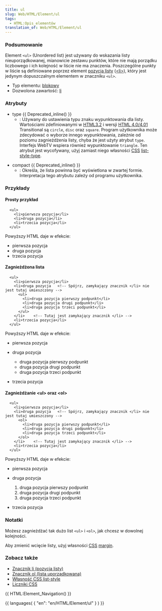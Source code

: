 ```yaml
---
title: ul
slug: Web/HTML/Element/ul
tags:
  - HTML:Opis_elementów
translation_of: Web/HTML/Element/ul
---
```

### Podsumowanie

Element `<ul>` (Unordered list) jest używany do wskazania listy nieuporządkowanej, mianowicie zestawu punktów, które nie mają porządku liczbowego i ich kolejność w liście nie ma znaczenia. Poszczególne punkty w liście są definiowane poprzez element [pozycja listy](pl/HTML/Element/li) ([\<li>](pl/HTML/Element/li)), który jest jedynym dopuszczalnym elementem w znaczniku `<ul>`.

- Typ elementu: [blokowy](pl/HTML/Elementy_blokowe)
- Dozwolona zawartość: [li](pl/HTML/Element/li)

### Atrybuty

- type {{ Deprecated_inline() }}
  - : Używany do ustawienia typu znaku wypunktowania dla listy. Wartościami zdefiniowanymi w [HTML3.2](pl/HTML3.2) i wersji [HTML 4.0/4.01](pl/HTML4.01) Transitional są `circle`, `disc` oraz `square`. Program użytkownika może zdecydować o wyborze innego wypunktowania, zależnie od poziomu zagnieżdżenia listy, chyba że jest użyty atrybut `type`. Interfejs WebTV wspiera również wypunktowanie `triangle`. Ten atrybut jest wycofywany, użyj zamiast niego własności [CSS](pl/CSS) [list-style-type](pl/CSS/list-style-type).

<!---->

- compact {{ Deprecated_inline() }}
  - : Określa, że lista powinna być wyświetlona w zwartej formie. Interpretacja tego atrybutu zależy od programu użytkownika.

### Przykłady

#### Prosty przykład

      <ul>
        <li>pierwsza pozycja</li>
        <li>druga pozycja</li>
        <li>trzecia pozycja</li>
      </ul>

Powyższy HTML daje w efekcie:

- pierwsza pozycja
- druga pozycja
- trzecia pozycja

#### Zagnieżdżona lista

      <ul>
        <li>pierwsza pozycja</li>
        <li>druga pozycja   <!-- Spójrz, zamykający znacznik </li> nie jest tutaj umieszczony -->
          <ul>
            <li>druga pozycja pierwszy podpunkt</li>
            <li>druga pozycja drugi podpunkt</li>
            <li>druga pozycja trzeci podpunkt</li>
          </ul>
        </li>    <!-- Tutaj jest zamykający znacznik </li> -->
        <li>trzecia pozycja</li>
      </ul>

Powyższy HTML daje w efekcie:

- pierwsza pozycja
- druga pozycja

  - druga pozycja pierwszy podpunkt
  - druga pozycja drugi podpunkt
  - druga pozycja trzeci podpunkt

- trzecia pozycja

#### Zagnieżdżanie \<ul> oraz \<ol>

      <ul>
        <li>pierwsza pozycja</li>
        <li>druga pozycja   <!-- Spójrz, zamykający znacznik </li> nie jest tutaj umieszczony -->
          <ol>
            <li>druga pozycja pierwszy podpunkt</li>
            <li>druga pozycja drugi podpunkt</li>
            <li>druga pozycja trzeci podpunkt</li>
          </ol>
        </li>    <!-- Tutaj jest zamykający znacznik </li> -->
        <li>trzecia pozycja</li>
      </ul>

Powyższy HTML daje w efekcie:

- pierwsza pozycja
- druga pozycja

  1.  druga pozycja pierwszy podpunkt
  2.  druga pozycja drugi podpunkt
  3.  druga pozycja trzeci podpunkt

- trzecia pozycja

### Notatki

Możesz zagnieżdżać tak dużo list `<ul>` i `<ol>`, jak chcesz w dowolnej kolejności.

Aby zmienić wcięcie listy, użyj własności [CSS](pl/CSS) [margin](pl/CSS/margin).

### Zobacz także

- [Znacznik li (pozycja listy)](pl/HTML/Element/li)
- [Znacznik ol (lista uporządkowana)](pl/HTML/Element/ol)
- [Własność CSS list-style](pl/CSS/list-style)
- [Liczniki CSS](pl/Liczniki_CSS)

{{ HTML:Element_Navigation() }}

{{ languages( { "en": "en/HTML/Element/ul" } ) }}
